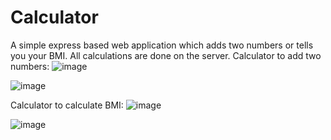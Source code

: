# Calculator
A simple express based web application which adds two numbers or tells you your BMI. All calculations are done on the server.
Calculator to add two numbers:
![image](https://user-images.githubusercontent.com/121666743/212151639-b026bc84-e9d5-4943-812f-041bfbd27866.png)

![image](https://user-images.githubusercontent.com/121666743/212152092-0fac6c8d-fdaa-4eeb-ad20-1c5d978829d1.png)

Calculator to calculate BMI:
![image](https://user-images.githubusercontent.com/121666743/212151943-08832b77-9e2a-49c8-a321-62beae714515.png)

![image](https://user-images.githubusercontent.com/121666743/212151974-5ec5195f-b920-4a88-8ccf-1616055f5ac3.png)
